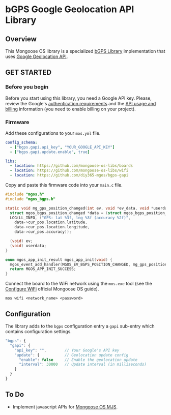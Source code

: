 # bGPS Google Geolocation API Library
## Overview
This Mongoose OS library is a specialized [bGPS Library](https://github.com/diy365-mgos/bgps) implementation that uses [Google Geolocation API](https://developers.google.com/maps/documentation/geolocation/overview).
## GET STARTED
### Before you begin
Before you start using this library, you need a Google API key. Please, review the Google's [authentication requirements](https://developers.google.com/maps/documentation/geolocation/get-api-key) and the [API usage and billing](https://developers.google.com/maps/documentation/geolocation/usage-and-billing) information (you need to enable billing on your project).
### Firmware
Add these configurations to your `mos.yml` file.
```yaml
config_schema: 
  - ["bgps.gapi.api_key", "YOUR_GOOGLE_API_KEY"]
  - ["bgps.gapi.update.enable", true]

libs:
  - location: https://github.com/mongoose-os-libs/boards
  - location: https://github.com/mongoose-os-libs/wifi
  - location: https://github.com/diy365-mgos/bgps-gapi
```
Copy and paste this firmware code into your `main.c` file.
```c
#include "mgos.h"
#include "mgos_bgps.h"

static void mg_gps_position_changed(int ev, void *ev_data, void *userdata) {
  struct mgos_bgps_position_changed *data = (struct mgos_bgps_position_changed *)ev_data;
  LOG(LL_INFO, ("GPS: lat %3f, lng %3f (accuracy %2f)",
    data->cur_pos.location.latitude,
    data->cur_pos.location.longitude,
    data->cur_pos.accuracy));

  (void) ev;
  (void) userdata;
}

enum mgos_app_init_result mgos_app_init(void) {
  mgos_event_add_handler(MGOS_EV_BGPS_POSITION_CHANGED, mg_gps_position_changed, NULL);
  return MGOS_APP_INIT_SUCCESS;
}
```
Connect the board to the WiFi network using the `mos.exe` tool (see the [Configure WiFi](https://mongoose-os.com/docs/mongoose-os/quickstart/setup.md#7-configure-wifi) official Mongoose OS guide).
```
mos wifi <network_name> <password>
```
## Configuration
The library adds to the `bgps` configuration entry a `gapi` sub-entry which contains configuration settings.
```javascript
"bgps": {
  "gapi": {
    "api_key": "",        // Your Google's API key
    "update": {           // Geolocation update config
      "enable": false     // Enable the geolocation update
      "interval": 30000   // Update interval (in milliseconds)
    }
  }
}
```
## To Do
- Implement javascript APIs for [Mongoose OS MJS](https://github.com/mongoose-os-libs/mjs).